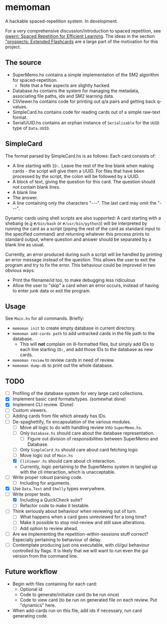 # memoman

A hackable spaced-repetition system. In development.

For a very comprehensive discussion/introduction to spaced repetition, see
[gwern: Spaced Repetition for Efficient Learning](https://www.gwern.net/Spaced-repetition).
The ideas in the section ["prospects: Extended Flashcards](https://www.gwern.net/Spaced-repetition#prospects-extended-flashcards) are a large part of the motivation for this project.

## The source

- SuperMemo.hs contains a simple implementation of the SM2 algorithm for spaced-repetition.
  - Note that a few aspects are slightly hacked.
- Database.hs contains the system for managing the metadata, associating file paths, ids and SM2 learning data.
- CliViewer.hs contains code for printing out q/a pairs and getting back q-values.
- SimpleCard.hs contains code for reading cards out of a simple raw-text format.
- SerialUUID.hs contains an orphan instance of `Serializable` for the `UUID` type of `Data.UUID`.

## SimpleCard

The format parsed by SimpleCard.hs is as follows:
Each card consists of:

- A line starting with `ID:`. Leave the rest of the line blank when making cards - the script will give them a UUID. For files that have been processed by the script, the colon will be followed by a UUID.
- A block of text, giving the question for this card. The question should not contain blank lines.
- A blank line
- The answer.
- A line containing only the characters "---".
The last card may omit the "---".

Dynamic cards using shell scripts are also supported:
A card starting with a shebang (e.g `#/bin/bash` or `#/usr/bin/python3`) will be interpreted by running the card as a script (piping the rest of the card as standard input to the specified command) and returning whatever this process prints to standard output, where question and answer should be separated by a blank line as usual.

Currently, an error produced during such a script will be handled by printing an error message instead of the question.
This allows the user to exit the program and try to fix the error.
This behaviour could be improved in two obvious ways:

- Print the filename/id too, to make debugging less ridiculous
- Allow the user to "skip" a card when an error occurs, instead of having to enter junk data or exit the program.

## Usage

See `Main.hs` for all commands. Briefly:

- `memoman init` to create empty database in current directory.
- `memoman add-cards path` to add untracked cards in the file path to the database.
  - This will **not** complain on ill-formatted files, but simply add IDs to each line starting `ID:`, and add those IDs to the database as new cards.
- `memoman review` to review cards in need of review.
- `memoman dump-db` to print out the whole database.

## TODO

- [ ] Profiling of the database system for very large card collections.
- [x] Implement basic card formats/types. (somewhat done)
- [x] Implement CLI review. (Done)
- [ ] Custom viewers.
- [ ] Adding cards from file which already has IDs.
- [ ] De-spaghettify, fix encapsulation of the various modules.
  - [ ] Move all logic to do with handling review into `SuperMemo.hs`.
  - [ ] Only `Database.hs` should care about the database representation.
    - [ ] Figure out division of responsibilities between SuperMemo and Database.
  - [ ] Only `SimpleCard.hs` should care about card fetching logic
  - [ ] Move logic out of `Main.hs`
  - [x] `CliViewer.hs` should care about cli interaction.
  - Currently, logic pertaining to the SuperMemo system in tangled up with the cli interaction, which is unacceptable.
- [ ] Write proper robust parsing code.
  - [ ] Including for arguments.
- [x] Use `Data.Text` and `Shelly` types everywhere.
- [ ] Write proper tests.
  - [x] Including a QuickCheck suite?
  - [ ] Refactor code to make it testable.
- [ ] Think seriously about behaviour when reviewing out of turn.
  - [ ] What happens when a card goes unreviewed for a long time?
  - [ ] Make it possible to stop mid-review and still save alterations.
  - [ ] Add option to review ahead.
- [ ] Are we implementing the repetition-within-sessions stuff correct? Especially pertaining to behaviour of delay.
- [ ] Contemplate producing just one executable, with cli/gui behaviour controlled by flags. It is likely that we will want to run even the gui version from the command line.

## Future workflow

- Begin with files containing for each card:
  - Optional id
  - Code to generate/initialize card (to be run once)
  - Code to view card (to be run on generated file on each review. Put "dynamics" here.
- When add-cards run on this file, add ids if necessary, run card generating code.
